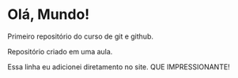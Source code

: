 # Olá, Mundo!
 Primeiro repositório do curso de git e github.
 
Repositório criado em uma aula.

Essa linha eu adicionei diretamento no site.  QUE IMPRESSIONANTE!
